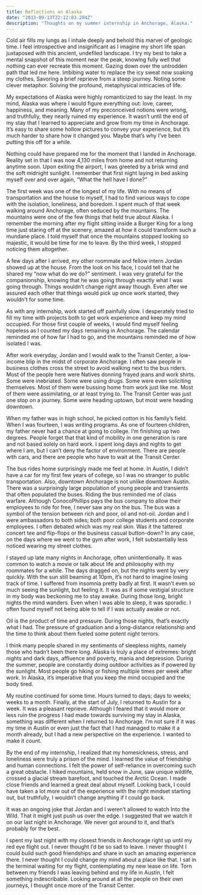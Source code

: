 ```yaml
---
title: Reflections on Alaska 
date: "2013-09-13T22:12:03.284Z"
description: "Thoughts on my summer internship in Anchorage, Alaska."
---
```


Cold air fills my lungs as I inhale deeply and behold this marvel of geologic time. I feel introspective and insignificant as I imagine my short life span juxtaposed with this ancient, undefiled landscape. I try my best to take a mental snapshot of this moment near the peak, knowing fully well that nothing can ever recreate this moment. Gazing down over the untrodden path that led me here. Imbibing water to replace the icy sweat now soaking my clothes. Savoring a brief reprieve from a steep journey. Noting some clever metaphor. Solving the profound, metaphysical intricacies of life.

My expectations of Alaska were highly romanticized to say the least. In my mind, Alaska was where I would figure everything out: love, career, happiness, and meaning. Many of my preconceived notions were wrong, and truthfully, they nearly ruined my experience. It wasn’t until the end of my stay that I learned to appreciate and grow from my time in Anchorage. It’s easy to share some hollow pictures to convey your experience, but it’s much harder to share how it changed you. Maybe that’s why I’ve been putting this off for a while.

Nothing could have prepared me for the moment that I landed in Anchorage. Reality set in that I was now 4,130 miles from home and not returning anytime soon. Upon exiting the airport, I was greeted by a brisk wind and the soft midnight sunlight. I remember that first night laying in bed asking myself over and over again, “What the hell have I done?”

The first week was one of the longest of my life. With no means of transportation and the house to myself, I had to find various ways to cope with the isolation, loneliness, and boredom. I spent much of that week walking around Anchorage, often seduced by the mountains. The mountains were one of the few things that held true about Alaska. I remember the morning after my flight sitting inside a Burger King for a long time just staring off at the scenery, amazed at how it could transform such a mundane place. I told myself that once the mountains stopped looking so majestic, it would be time for me to leave. By the third week, I stopped noticing them altogether.

A few days after I arrived, my other roommate and fellow intern Jordan showed up at the house. From the look on his face, I could tell that he shared my “now what do we do?” sentiment. I was very grateful for the companionship, knowing that he was going through exactly what I was going through. Things wouldn’t change right away though. Even after we assured each other that things would pick up once work started, they wouldn’t for some time.

As with any internship, work started off painfully slow. I desperately tried to fill my time with projects both to get work experience and keep my mind occupied. For those first couple of weeks, I would find myself feeling hopeless as I counted my days remaining in Anchorage. The calendar reminded me of how far I had to go, and the mountains reminded me of how isolated I was.

After work everyday, Jordan and I would walk to the Transit Center, a low-income blip in the midst of corporate Anchorage. I often saw people in business clothes cross the street to avoid walking next to the bus riders. Most of the people here were Natives donning frayed jeans and work shirts. Some were inebriated. Some were using drugs. Some were even soliciting themselves. Most of them were bussing home from work just like me. Most of them were assimilating, or at least trying to. The Transit Center was just one stop on a journey. Some were heading uptown, but most were heading downtown.

When my father was in high school, he picked cotton in his family’s field. When I was fourteen, I was writing programs. As one of fourteen children, my father never had a chance at going to college. I’m finishing up two degrees. People forget that that kind of mobility in one generation is rare and not based solely on hard work. I spent long days and nights to get where I am, but I can’t deny the factor of environment. There are people with cars, and there are people who have to wait at the Transit Center.

The bus rides home surprisingly made me feel at home. In Austin, I didn’t have a car for my first few years of college, so I was no stranger to public transportation. Also, downtown Anchorage is not unlike downtown Austin. There was a surprisingly large population of young people and transients that often populated the buses. Riding the bus reminded me of class warfare. Although ConocoPhillips pays the bus company to allow their employees to ride for free, I never saw any on the bus. The bus was a symbol of the tension between rich and poor, oil and not-oil. Jordan and I were ambassadors to both sides; both poor college students and corporate employees. I often debated which was my real skin. Was it the tattered concert tee and flip-flops or the business casual button-down? In any case, on the days where we went to the gym after work, I felt substantially less noticed wearing my street clothes.

I stayed up late many nights in Anchorage, often unintentionally. It was common to watch a movie or talk about life and philosophy with my roommates for a while. The days dragged on, but the nights went by very quickly. With the sun still beaming at 10pm, it’s not hard to imagine losing track of time. I suffered from insomnia pretty badly at first. It wasn’t even so much seeing the sunlight, but feeling it. It was as if some vestigial structure in my body was beckoning me to stay awake. During those long, bright nights the mind wanders. Even when I was able to sleep, it was sporadic. I often found myself not being able to tell if I was actually awake or not.

Oil is the product of time and pressure. During those nights, that’s exactly what I had. The pressure of graduation and a long-distance relationship and the time to think about them fueled some potent night terrors.

I think many people shared in my sentiments of sleepless nights, namely those who hadn’t been there long. Alaska is truly a place of extremes: bright nights and dark days, affluence and poverty, mania and depression. During the summer, people are constantly doing outdoor activities as if powered by the sunlight. Most people go hiking or fishing multiple times per week after work. In Alaska, it’s imperative that you keep the mind occupied and the body tired.

My routine continued for some time. Hours turned to days; days to weeks; weeks to a month. Finally, at the start of July, I returned to Austin for a week. It was a pleasant reprieve. Although I feared that it would more or less ruin the progress I had made towards surviving my stay in Alaska, something was different when I returned to Anchorage. I’m not sure if it was my time in Austin or even just the fact that I had managed to make it a month already, but I had a new perspective on the experience. I wanted to make it count.

By the end of my internship, I realized that my homesickness, stress, and loneliness were truly a prison of the mind. I learned the value of friendship and human connections. I felt the power of self-reliance in overcoming such a great obstacle. I hiked mountains, held snow in June, saw unique wildlife, crossed a glacial stream barefoot, and touched the Arctic Ocean. I made close friends and learned a great deal about myself. Looking back, I could have taken a lot more out of the experience with the right mindset starting out, but truthfully, I wouldn’t change anything if I could go back.

It was an ongoing joke that Jordan and I weren’t allowed to watch Into the Wild. That it might just push us over the edge. I suggested that we watch it on our last night in Anchorage. We never got around to it, and that’s probably for the best.

I spent my last night with my closest friends in Anchorage right up until my red eye flight out. I never thought I’d be so sad to leave. I never thought I could build such good friendships and share in such an amazing experience there. I never thought I could change my mind about a place like that. I sat in the terminal waiting for my flight, contemplating my new lease on life. Torn between my friends I was leaving behind and my life in Austin, I felt something indescribable. Looking around at all the people on their own journeys, I thought once more of the Transit Center.